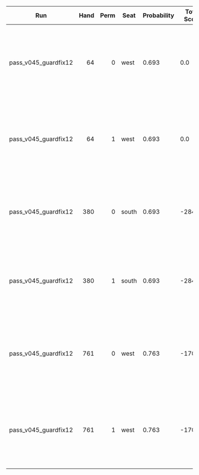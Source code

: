 | Run | Hand | Perm | Seat | Probability | Total Score | Moon Shooter | Variant | Seat Points | Passed Cards |
| --- | ---: | ---: | --- | --- | --- | --- | --- | ---: | --- |
| pass_v045_guardfix12 | 64 | 0 | west | 0.693 | 0.0 | north | inverted | 0 | ["rank: Ace, suit: Hearts", "rank: King, suit: Hearts", "rank: Queen, suit: Hearts"] |
| pass_v045_guardfix12 | 64 | 1 | west | 0.693 | 0.0 | north | inverted | 0 | ["rank: Ace, suit: Hearts", "rank: King, suit: Hearts", "rank: Queen, suit: Hearts"] |
| pass_v045_guardfix12 | 380 | 0 | south | 0.693 | -2841.3 | south | inverted | 26 | ["rank: Three, suit: Hearts", "rank: Nine, suit: Hearts", "rank: Two, suit: Diamonds"] |
| pass_v045_guardfix12 | 380 | 1 | south | 0.693 | -2841.3 | south | inverted | 26 | ["rank: Three, suit: Hearts", "rank: Nine, suit: Hearts", "rank: Two, suit: Diamonds"] |
| pass_v045_guardfix12 | 761 | 0 | west | 0.763 | -1706.6 | north | inverted | 0 | ["rank: Eight, suit: Hearts", "rank: Nine, suit: Hearts", "rank: Queen, suit: Hearts"] |
| pass_v045_guardfix12 | 761 | 1 | west | 0.763 | -1706.6 | north | inverted | 0 | ["rank: Eight, suit: Hearts", "rank: Nine, suit: Hearts", "rank: Queen, suit: Hearts"] |
